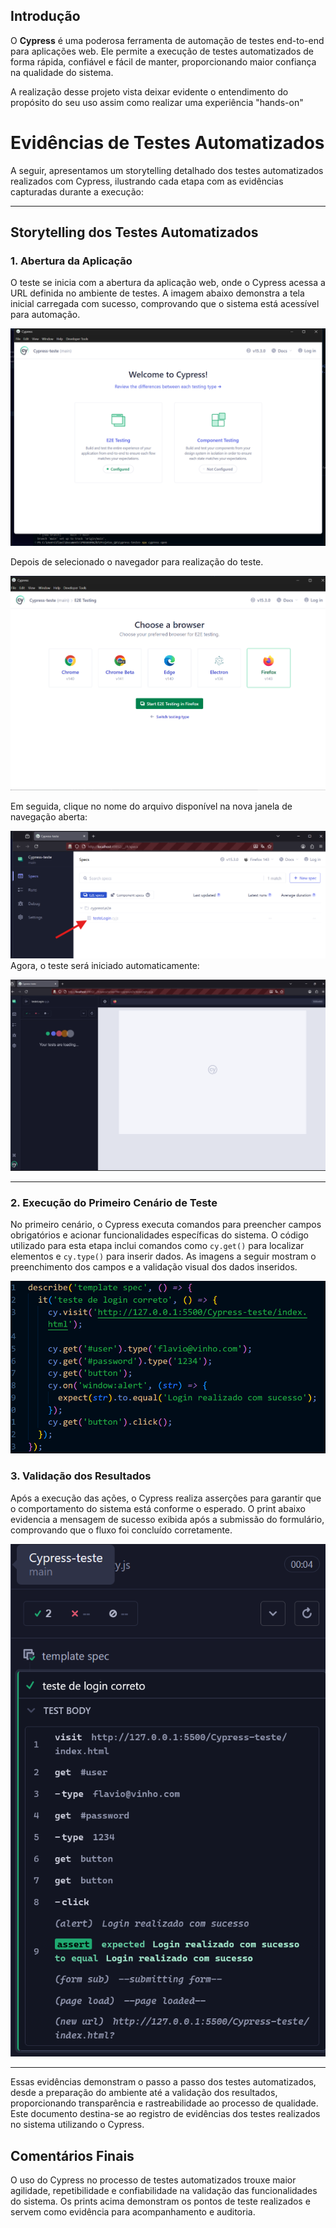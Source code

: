 ## Introdução

O **Cypress** é uma poderosa ferramenta de automação de testes end-to-end para aplicações web. Ele permite a execução de testes automatizados de forma rápida, confiável e fácil de manter, proporcionando maior confiança na qualidade do sistema.

 A realização desse projeto vista deixar evidente o entendimento do propósito do seu uso assim como realizar uma experiência "hands-on"

# Evidências de Testes Automatizados

A seguir, apresentamos um storytelling detalhado dos testes automatizados realizados com Cypress, ilustrando cada etapa com as evidências capturadas durante a execução:

---

## Storytelling dos Testes Automatizados

### 1. Abertura da Aplicação

O teste se inicia com a abertura da aplicação web, onde o Cypress acessa a URL definida no ambiente de testes. A imagem abaixo demonstra a tela inicial carregada com sucesso, comprovando que o sistema está acessível para automação.

![Abertura da Aplicação](img/image.png)


Depois de selecionado o navegador para realização do teste. 

![alt text](img/image-7.png)


Em seguida, clique no nome do arquivo disponível na nova janela de navegação aberta:  

![Confirmação da Ação](img/image-6.png)
Agora, o teste será iniciado automaticamente:

![Mensagem de Sucesso](img/image-2.png)

---
### 2. Execução do Primeiro Cenário de Teste

No primeiro cenário, o Cypress executa comandos para preencher campos obrigatórios e acionar funcionalidades específicas do sistema. O código utilizado para esta etapa inclui comandos como `cy.get()` para localizar elementos e `cy.type()` para inserir dados. As imagens a seguir mostram o preenchimento dos campos e a validação visual dos dados inseridos.

![Preenchimento dos Campos](img/image-5.png)

### 3. Validação dos Resultados

Após a execução das ações, o Cypress realiza asserções para garantir que o comportamento do sistema está conforme o esperado. O print abaixo evidencia a mensagem de sucesso exibida após a submissão do formulário, comprovando que o fluxo foi concluído corretamente.


![Resumo do Teste](img/image-3.png)


---

Essas evidências demonstram o passo a passo dos testes automatizados, desde a preparação do ambiente até a validação dos resultados, proporcionando transparência e rastreabilidade ao processo de qualidade.
Este documento destina-se ao registro de evidências dos testes realizados no sistema utilizando o Cypress.


## Comentários Finais

O uso do Cypress no processo de testes automatizados trouxe maior agilidade, repetibilidade e confiabilidade na validação das funcionalidades do sistema. Os prints acima demonstram os pontos de teste realizados e servem como evidência para acompanhamento e auditoria.
